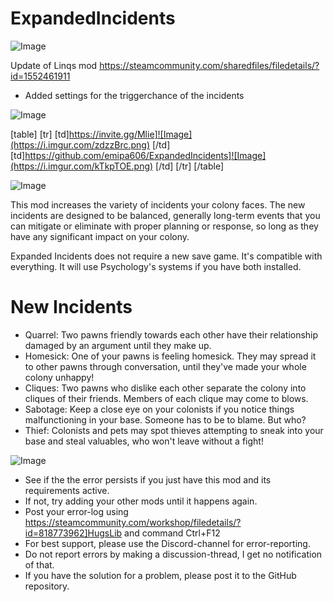 # ExpandedIncidents

![Image](https://i.imgur.com/WAEzk68.png)

Update of Linqs mod
https://steamcommunity.com/sharedfiles/filedetails/?id=1552461911

- Added settings for the triggerchance of the incidents

![Image](https://i.imgur.com/7Gzt3Rg.png)


[table]
	[tr]
		[td]https://invite.gg/Mlie]![Image](https://i.imgur.com/zdzzBrc.png)
[/td]
		[td]https://github.com/emipa606/ExpandedIncidents]![Image](https://i.imgur.com/kTkpTOE.png)
[/td]
	[/tr]
[/table]
	
![Image](https://i.imgur.com/NOW7jU1.png)


This mod increases the variety of incidents your colony faces. The new incidents are designed to be balanced, generally long-term events that you can mitigate or eliminate with proper planning or response, so long as they have any significant impact on your colony.
	
Expanded Incidents does not require a new save game. It&apos;s compatible with everything. It will use Psychology&apos;s systems if you have both installed.

# New Incidents

- Quarrel: Two pawns friendly towards each other have their relationship damaged by an argument until they make up.
- Homesick: One of your pawns is feeling homesick. They may spread it to other pawns through conversation, until they&apos;ve made your whole colony unhappy!
- Cliques: Two pawns who dislike each other separate the colony into cliques of their friends. Members of each clique may come to blows.
- Sabotage: Keep a close eye on your colonists if you notice things malfunctioning in your base. Someone has to be to blame. But who?
- Thief: Colonists and pets may spot thieves attempting to sneak into your base and steal valuables, who won&apos;t leave without a fight!


![Image](https://i.imgur.com/Rs6T6cr.png)



-  See if the the error persists if you just have this mod and its requirements active.
-  If not, try adding your other mods until it happens again.
-  Post your error-log using https://steamcommunity.com/workshop/filedetails/?id=818773962]HugsLib and command Ctrl+F12
-  For best support, please use the Discord-channel for error-reporting.
-  Do not report errors by making a discussion-thread, I get no notification of that.
-  If you have the solution for a problem, please post it to the GitHub repository.



